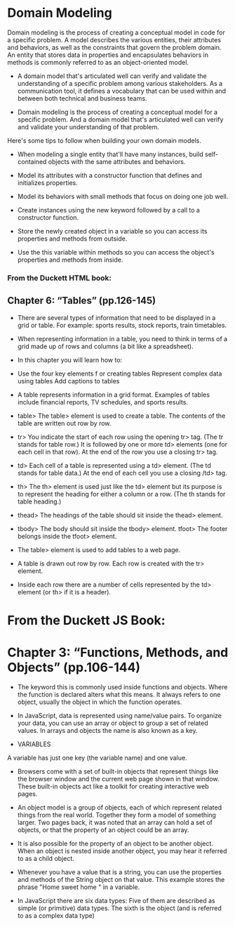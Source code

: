 # Domain Modeling

Domain modeling is the process of creating a conceptual model in code for a specific problem. A model describes the various entities, their attributes and behaviors, as well as the constraints that govern the problem domain. An entity that stores data in properties and encapsulates behaviors in methods is commonly referred to as an object-oriented model.


* A domain model that's articulated well can verify and validate the understanding of a specific problem among various stakeholders. As a communication tool, it defines a vocabulary that can be used within and between both technical and business teams.

* Domain modeling is the process of creating a conceptual model for a specific problem. And a domain model that's articulated well can verify and validate your understanding of that problem.

Here's some tips to follow when building your own domain models.

* When modeling a single entity that'll have many instances, build self-contained objects with the same attributes and behaviors.

* Model its attributes with a constructor function that defines and initializes properties.

* Model its behaviors with small methods that focus on doing one job well.

* Create instances using the new keyword followed by a call to a constructor function.

* Store the newly created object in a variable so you can access its properties and methods from outside.

* Use the this variable within methods so you can access the object's properties and methods from inside.


### From the Duckett HTML book:

## Chapter 6: “Tables” (pp.126-145)

* There are several types of information
that need to be displayed in a grid or
table. For example: sports results, stock
reports, train timetables.


* When representing information in a table, you need to think
in terms of a grid made up of rows and columns (a bit like a
spreadsheet). 

* In this chapter you will learn how to:

* Use the four key elements f  or creating tables
 Represent complex data using tables
Add captions to tables


* A table represents information in a grid format.
Examples of tables include financial reports, TV
schedules, and sports results.



* table>
The  table> element is used
to create a table. The contents
of the table are written out row
by row.
* tr>
You indicate the start of each
row using the opening  tr> tag.
(The tr stands for table row.)
It is followed by one or more
td> elements (one for each cell
in that row).
At the end of the row you use a
closing  tr> tag.
* td>
Each cell of a table is
represented using a  td>
element. (The td stands for
table data.)
At the end of each cell you use a
closing /td> tag.



 * th>
The  th> element is used just
like the td> element but its
purpose is to represent the
heading for either a column or
a row. (The th stands for table
heading.)

* thead>
The headings of the table should
sit inside the  thead> element.
* tbody>
The body should sit inside the
 tbody> element.
 tfoot>
The footer belongs inside the
tfoot> element.


* The table> element is used to add tables to a web
page.
*  A table is drawn out row by row. Each row is created
with the  tr> element.

*  Inside each row there are a number of cells
represented by the  td> element (or  th> if it is a
header).



# From the Duckett JS Book:

# Chapter 3: “Functions, Methods, and Objects” (pp.106-144)

* The keyword this is commonly used inside functions and objects.
Where the function is declared alters what this means. It always refers
to one object, usually the object in which the function operates. 

* In JavaScript, data is represented using name/value pairs.
To organize your data, you can use an array or object to group a set of
related values. In arrays and objects the name is also known as a key. 

* VARIABLES

A variable has just one key (the variable name)
and one value. 

* Browsers come with a set of built-in objects that represent things like the
browser window and the current web page shown in that window. These
built-in objects act like a toolkit for creating interactive web pages.

* An object model is a group of objects, each of
which represent related things from the real world.
Together they form a model of something larger.
Two pages back, it was noted that an array can hold
a set of objects, or that the property of an object
could be an array.

*  It is also possible for the property
of an object to be another object. When an object
is nested inside another object, you may hear it
referred to as a child object. 

* Whenever you have a value that is a string, you can use the properties
and methods of the String object on that value. This example stores the
phrase "Home sweet home " in a variable. 

* In JavaScript there are six data types:
Five of them are described as simple (or primitive) data types.
The sixth is the object (and is referred to as a complex data type)













